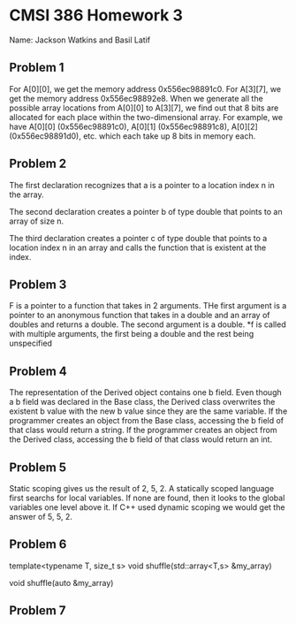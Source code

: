 # CMSI 386 Homework 3

Name: Jackson Watkins and Basil Latif

## Problem 1

For A[0][0], we get the memory address 0x556ec98891c0. For A[3][7], we get the memory address 0x556ec98892e8. When we generate all the possible array locations from A[0][0] to A[3][7], we find out that 8 bits are allocated for each place within the two-dimensional array. For example,  we have A[0][0] (0x556ec98891c0), A[0][1] (0x556ec98891c8), A[0][2] (0x556ec98891d0), etc. which each take up 8 bits in memory each.

## Problem 2

The first declaration recognizes that a is a pointer to a location index n in the array.

The second declaration creates a pointer b of type double that points to an array of size n.

The third declaration creates a pointer c of type double that points to a location index n in an array and calls the function that is existent at the index.

## Problem 3

F is a pointer to a function that takes in 2 arguments. THe first argument is a pointer to an anonymous function that takes in a double and an array of doubles and returns a double. The second argument is a double. \*f is called with multiple arguments, the first being a double and the rest being unspecified

## Problem 4

The representation of the Derived object contains one b field. Even though a b field was declared in the Base class, the Derived class overwrites the existent b value with the new b value since they are the same variable. If the programmer creates an object from the Base class, accessing the b field of that class would return a string. If the programmer creates an object from the Derived class, accessing the b field of that class would return an int.

## Problem 5

Static scoping gives us the result of 2, 5, 2. A statically scoped language first searchs for local variables. If none are found, then it looks to the global variables one level above it. If C++ used dynamic scoping we would get the answer of 5, 5, 2. 

## Problem 6

template<typename T, size_t s> void shuffle(std::array<T,s> &my_array)

void shuffle(auto &my_array)

## Problem 7
